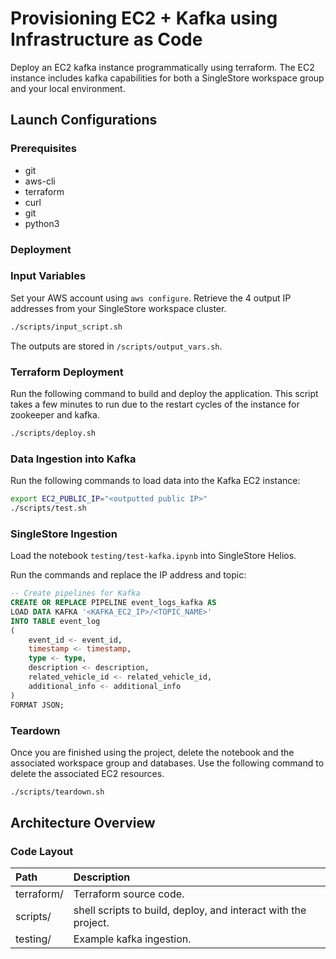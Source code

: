 # Provisioning EC2 + Kafka using Infrastructure as Code

Deploy an EC2 kafka instance programmatically using terraform. The EC2 instance includes kafka capabilities for both a SingleStore workspace group and your local environment.

## Launch Configurations

### Prerequisites

- git
- aws-cli
- terraform
- curl
- git
- python3

### Deployment

### Input Variables

Set your AWS account using `aws configure`. Retrieve the 4 output IP addresses from your SingleStore workspace cluster.

```bash
./scripts/input_script.sh
```

The outputs are stored in `/scripts/output_vars.sh`.

### Terraform Deployment

Run the following command to build and deploy the application.  This script takes a few minutes to run due to the restart cycles of the instance for zookeeper and kafka.

```bash
./scripts/deploy.sh
```

### Data Ingestion into Kafka

Run the following commands to load data into the Kafka EC2 instance:

```bash
export EC2_PUBLIC_IP="<outputted public IP>"
./scripts/test.sh
```

### SingleStore Ingestion

Load the notebook `testing/test-kafka.ipynb` into SingleStore Helios.

Run the commands and replace the IP address and topic:

```sql
-- Create pipelines for Kafka
CREATE OR REPLACE PIPELINE event_logs_kafka AS
LOAD DATA KAFKA '<KAFKA_EC2_IP>/<TOPIC_NAME>'
INTO TABLE event_log
(
    event_id <- event_id,
    timestamp <- timestamp,
    type <- type,
    description <- description,
    related_vehicle_id <- related_vehicle_id,
    additional_info <- additional_info
)
FORMAT JSON;
```

### Teardown

Once you are finished using the project, delete the notebook and the associated workspace group and databases. Use the following command to delete the associated EC2 resources.

```bash
./scripts/teardown.sh
```

## Architecture Overview

### Code Layout

| Path                 | Description                                                    |
| :------------------- | :------------------------------------------------------------- |
| terraform/           | Terraform source code.                                         |
| scripts/             | shell scripts to build, deploy, and interact with the project. |
| testing/             | Example kafka ingestion.                                       |